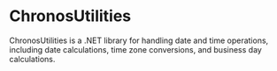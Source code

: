 # ChronosUtilities
ChronosUtilities is a .NET library for handling date and time operations, including date calculations, time zone conversions, and business day calculations.
